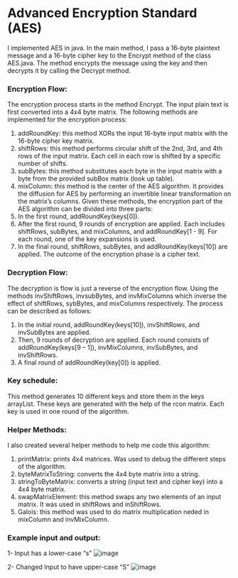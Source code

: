 # Advanced Encryption Standard (AES)

I implemented AES in java. In the main method, I pass a 16-byte plaintext message and a 16-byte cipher key to the Encrypt method of the class AES.java. The method encrypts the message using the key and then decrypts it by calling the Decrypt method.

### Encryption Flow:
The encryption process starts in the method Encrypt. The input plain text is first converted into a 4x4 byte matrix. The following methods are implemented for the encryption process:
1. addRoundKey: this method XORs the input 16-byte input matrix with the 16-byte cipher key matrix.
2. shiftRows: this method performs circular shift of the 2nd, 3rd, and 4th rows of the input matrix. Each cell in each row is shifted by a specific number of shifts.
3. subBytes: this method substitutes each byte in the input matrix with a byte from the provided subBox matrix (look up table).
4. mixColumn: this method is the center of the AES algorithm. It provides the diffusion for AES by performing an invertible linear transformation on the matrix’s columns.
Given these methods, the encryption part of the AES algorithm can be divided into three parts:
1. In the first round, addRoundKey(keys[0]).
2. After the first round, 9 rounds of encryption are applied. Each includes shiftRows, subBytes, and mixColumns, and addRoundKey[1 - 9]. For each round, one of the key expansions is used.
3. In the final round, shiftRows, subBytes, and addRoundKey(keys[10]) are applied.
The outcome of the encryption phase is a cipher text.

### Decryption Flow:
The decryption is flow is just a reverse of the encryption flow. Using the methods invShiftRows, invsubBytes, and invMixColumns which inverse the effect of shiftRows, sybBytes, and mixColumns respectively. The process can be described as follows:
1. In the initial round, addRoundKey(keys[10]), invShiftRows, and invSubBytes are applied.
2. Then, 9 rounds of decryption are applied. Each round consists of addRoundKey(keys[9 – 1]), invMixColumns, invSubBytes, and invShiftRows.
3. A final round of addRoundKey(key[0]) is applied.

### Key schedule:
This method generates 10 different keys and store them in the keys arrayList. These keys are generated with the help of the rcon matrix. Each key is used in one round of the algorithm.

### Helper Methods:
I also created several helper methods to help me code this algorithm:
1. printMatrix: prints 4x4 matrices. Was used to debug the different steps of the algorithm.
2. byteMatrixToString: converts the 4x4 byte matrix into a string.
3. stringToByteMatrix: converts a string (input text and cipher key) into a 4x4 byte matrix.
4. swapMatrixElement: this method swaps any two elements of an input matrix. It was used in shiftRows and inShiftRows.
5. Galois: this method was used to do matrix multiplication neded in mixColumn and invMixColumn.

### Example input and output:
1- Input has a lower-case “s”
![image](https://user-images.githubusercontent.com/57641878/170394107-f97b418d-784e-4ba0-9366-54e87aa4ad31.png)

2- Changed Input to have upper-case “S”
![image](https://user-images.githubusercontent.com/57641878/170394124-f48111b4-6c1f-4f01-87ad-628b5a99876b.png)

